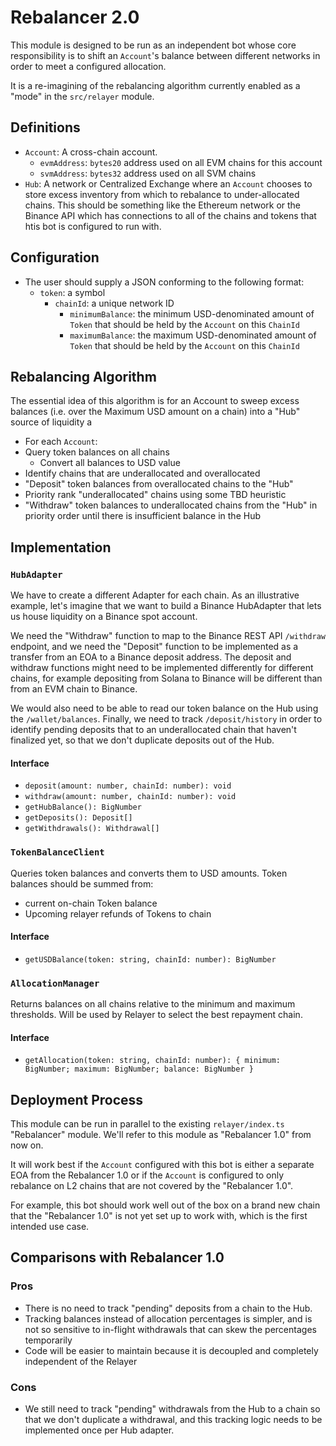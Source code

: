 # Rebalancer 2.0

This module is designed to be run as an independent bot whose core responsibility is to shift an `Account`'s balance between different networks in order to meet a configured allocation.

It is a re-imagining of the rebalancing algorithm currently enabled as a "mode" in the `src/relayer` module.

## Definitions

- `Account`: A cross-chain account.
  - `evmAddress`: `bytes20` address used on all EVM chains for this account
  - `svmAddress`: `bytes32` address used on all SVM chains
- `Hub`: A network or Centralized Exchange where an `Account` chooses to store excess inventory from which to rebalance to under-allocated chains. This should be something like the Ethereum network or the Binance API which has connections to all of the chains and tokens that htis bot is configured to run with.

## Configuration

- The user should supply a JSON conforming to the following format:
  - `token`: a symbol
    - `chainId`: a unique network ID
      - `minimumBalance`: the minimum USD-denominated amount of `Token` that should be held by the `Account` on this `ChainId`
      - `maximumBalance`: the maximum USD-denominated amount of `Token` that should be held by the `Account` on this `ChainId`

## Rebalancing Algorithm

The essential idea of this algorithm is for an Account to sweep excess balances (i.e. over the Maximum USD amount on a chain) into a "Hub" source of liquidity a

- For each `Account`:
- Query token balances on all chains
  - Convert all balances to USD value
- Identify chains that are underallocated and overallocated
- "Deposit" token balances from overallocated chains to the "Hub"
- Priority rank "underallocated" chains using some TBD heuristic
- "Withdraw" token balances to underallocated chains from the "Hub" in priority order until there is insufficient balance in the Hub

## Implementation

### `HubAdapter`

We have to create a different Adapter for each chain. As an illustrative example, let's imagine that we want to build a Binance HubAdapter that lets us house liquidity on a Binance spot account.

We need the "Withdraw" function to map to the Binance REST API `/withdraw` endpoint, and we need the "Deposit" function to be implemented as a transfer from an EOA to a Binance deposit address. The deposit and withdraw functions might need to be implemented differently for different chains, for example depositing from Solana to Binance will be different than from an EVM chain to Binance.

We would also need to be able to read our token balance on the Hub using the `/wallet/balances`. Finally, we need to track `/deposit/history` in order to identify pending deposits that to an underallocated chain that haven't finalized yet, so that we don't duplicate deposits out of the Hub.

#### Interface

- `deposit(amount: number, chainId: number): void`
- `withdraw(amount: number, chainId: number): void`
- `getHubBalance(): BigNumber`
- `getDeposits(): Deposit[]`
- `getWithdrawals(): Withdrawal[]`

### `TokenBalanceClient`

Queries token balances and converts them to USD amounts. Token balances should be summed from:

- current on-chain Token balance
- Upcoming relayer refunds of Tokens to chain

#### Interface

- `getUSDBalance(token: string, chainId: number): BigNumber`

### `AllocationManager`

Returns balances on all chains relative to the minimum and maximum thresholds. Will be used by Relayer to select the best repayment chain.

#### Interface

- `getAllocation(token: string, chainId: number): { minimum: BigNumber; maximum: BigNumber; balance: BigNumber }`

## Deployment Process

This module can be run in parallel to the existing `relayer/index.ts` "Rebalancer" module. We'll refer to this module as "Rebalancer 1.0" from now on. 

It will work best if the `Account` configured with this bot is either a separate EOA from the Rebalancer 1.0 or if the `Account` is configured to only rebalance on L2 chains that are not covered by the "Rebalancer 1.0". 

For example, this bot should work well out of the box on a brand new chain that the "Rebalancer 1.0" is not yet set up to work with, which is the first intended use case.

## Comparisons with Rebalancer 1.0

### Pros

- There is no need to track "pending" deposits from a chain to the Hub.
- Tracking balances instead of allocation percentages is simpler, and is not so sensitive to in-flight withdrawals that can skew the percentages temporarily
- Code will be easier to maintain because it is decoupled and completely independent of the Relayer

### Cons

- We still need to track "pending" withdrawals from the Hub to a chain so that we don't duplicate a withdrawal, and this tracking logic needs to be implemented once per Hub adapter.
